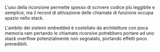 L'uso della ricorsione permette spesso di scrivere codice più leggibile e semplice, ma il record di attivazione delle chiamate di funzione occupa spazio nello stack.  

L'ambito dei sistemi embedded è costellato da architetture con poca memoria ram pertando le chiamate ricorsive potrebbero portare ad uno stack overflow potenzialmente non segnalato, portando effetti poco prevedibili.